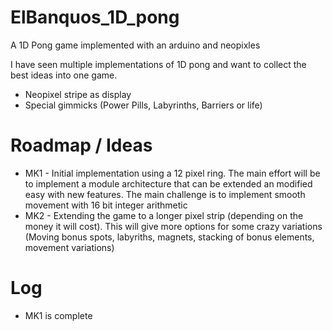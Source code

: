 # ElBanquos_1D_pong
A 1D Pong game implemented with an arduino and neopixles

I have seen multiple implementations of 1D pong and want to collect the best ideas into one game. 
* Neopixel stripe as display
* Special gimmicks (Power Pills, Labyrinths, Barriers or life)

# Roadmap / Ideas
* MK1 - Initial implementation using a 12 pixel ring. The main effort will be to implement a module architecture that can be extended an modified easy with new features. The main challenge is to implement smooth movement with 16 bit integer arithmetic
* MK2 - Extending the game to a longer pixel strip (depending on the money it will cost). This will give more options for some crazy variations (Moving bonus spots, labyriths, magnets, stacking of bonus elements, movement variations)

# Log
* MK1 is complete
